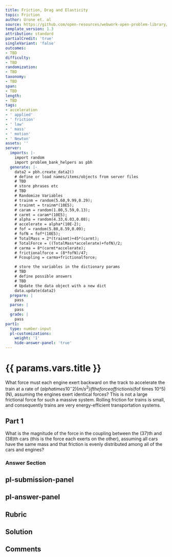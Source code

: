 ```yaml
---
title: Friction, Drag and Elasticity
topic: Friction
author: Urone et. al
source: https://github.com/open-resources/webwork-open-problem-library/tree/master/Contrib/BrockPhysics/College_Physics_Urone/5.Friction_Drag_and_Elasticity/5-01.Friction/NU_U17_05_01_016.pg
template_version: 1.3
attribution: standard
partialCredit: 'true'
singleVariant: 'false'
outcomes:
- TBD
difficulty:
- TBD
randomization:
- TBD
taxonomy:
- TBD
span:
- TBD
length:
- TBD
tags:
- acceleration
- ' applied'
- ' friction'
- ' law'
- ' mass'
- ' motion'
- ' Newton'
assets: ''
server:
  imports: |-
    import random
    import problem_bank_helpers as pbh
  generate: |-
    data2 = pbh.create_data2()
    # define or load names/items/objects from server files
    # TBD
    # store phrases etc
    # TBD
    # Randomize Variables
    # trainm = random(5.60,9.99,0.29);
    # trainmt = trainm*(10E5);
    # caram = random(1.80,5.59,0.13);
    # carmt = caram*(10E5);
    # alpha = random(4.33,6.03,0.08);
    # accelerate = alpha*(10E-2);
    # fof = random(5.80,8.59,0.09);
    # fofN = fof*(10E5);
    # TotalMass = 2*(trainmt)+45*(carmt);
    # TotalForce = ((TotalMass*accelerate)+fofN)/2;
    # carma = 8*(carmt*accelerate);
    # frictionalforce = (8*fofN)/47;
    # Fcoupling = carma+frictionalforce;

    # store the variables in the dictionary params
    # TBD
    # define possible answers
    # TBD
    # Update the data object with a new dict
    data.update(data2)
  prepare: |
    pass
  parse: |
    pass
  grade: |
    pass
part1:
  type: number-input
  pl-customizations:
    weight: '1'
    hide-answer-panel: 'true'
---
```


# {{ params.vars.title }} 


What force must each engine exert backward on the track to accelerate the train at a rate of ($alpha times 10^-2) (m/s^2) if the force of friction is ($fof times 10^5) (N), assuming the engines exert identical forces? This is not a large frictional force for such a massive system. Rolling friction for trains is small, and consequently trains are very energy-efficient transportation systems.

## Part 1 
What is the magnitude of the force in the coupling between the (37)th and (38)th cars (this is the force each exerts on the other), assuming all cars have the same mass and that friction is evenly distributed among all of the cars and engines? 


 ### Answer Section


## pl-submission-panel 


## pl-answer-panel 


## Rubric 


## Solution 


## Comments 


